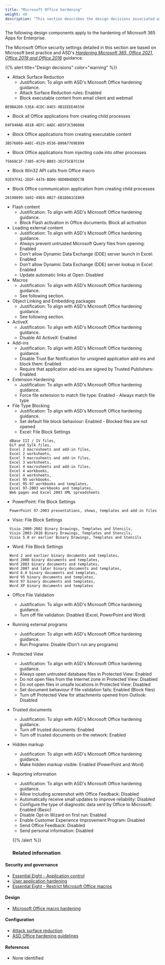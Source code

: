 ```yaml
---
title: "Microsoft Office hardening"
weight: 40
description: "This section describes the design decisions associated with Microsoft Office on Windows 10 and 11 endpoints configured according to guidance in ASD's Blueprint for Secure Cloud."
---
```


The following design components apply to the hardening of Microsoft 365 Apps for Enterprise.

The Microsoft Office security settings detailed in this section are based on Microsoft best practice and ASD's [_Hardening Microsoft 365, Office 2021, Office 2019 and Office 2016_](https://www.cyber.gov.au/acsc/view-all-content/publications/hardening-microsoft-365-office-2021-office-2019-and-office-2016) guidance.

{{% alert title="Design decisions" color="warning" %}}

- Attack Surface Reduction
  - Justification: To align with ASD's Microsoft Office hardening guidance.
  - Attack Surface Reduction rules: Enabled
  - Block executable content from email client and webmail

```
BE9BA2D9-53EA-4CDC-84E5-9B1EEEE46550
```

- Block all Office applications from creating child processes

```
D4F940AB-401B-4EFC-AADC-AD5F3C50688A
```

- Block Office applications from creating executable content

```
3B576869-A4EC-4529-8536-B80A7769E899
```

- Block Office applications from injecting code into other processes

```
75668C1F-73B5-4CF0-BB93-3ECF5CB7CC84
```

- Block Win32 API calls from Office macro

```
92E97FA1-2EDF-4476-BDD6-9DD0B4DDDC7B
```

- Block Office communication application from creating child processes

```
26190899-1602-49E8-8B27-EB1D0A1CE869
```

- Flash content
  - Justification: To align with ASD's Microsoft Office hardening guidance.
  - Block Flash activation in Office documents: Block all activation
- Loading external content
  - Justification: To align with ASD's Microsoft Office hardening guidance.
  - Always prevent untrusted Microsoft Query files from opening: Enabled
  - Don't allow Dynamic Data Exchange (DDE) server launch in Excel: Enabled
  - Don't allow Dynamic Data Exchange (DDE) server lookup in Excel: Enabled
  - Update automatic links at Open: Disabled
- Macros
  - Justification: To align with ASD's Microsoft Office hardening guidance.
  - See following section.
- Object Linking and Embedding packages
  - Justification: To align with ASD's Microsoft Office hardening guidance.
  - See following section.
- ActiveX
  - Justification: To align with ASD's Microsoft Office hardening guidance.
  - Disable All ActiveX: Enabled
- Add-ins
  - Justification: To align with ASD's Microsoft Office hardening guidance.
  - Disable Trust Bar Notification for unsigned application add-ins and block them: Enabled
  - Require that application add-ins are signed by Trusted Publishers: Enabled
- Extension Hardening
  - Justification: To align with ASD's Microsoft Office hardening guidance.
  - Force file extension to match file type: Enabled - Always match file type
- File Type Blocking
  - Justification: To align with ASD's Microsoft Office hardening guidance.
  - Set default file block behaviour: Enabled - Blocked files are not opened
  - Excel: File Block Settings

```
  dBase III / IV files,
  Dif and Sylk files,
  Excel 2 macrosheets and add-in files,
  Excel 2 worksheets,
  Excel 3 macrosheets and add-in files,
  Excel 3 worksheets,
  Excel 4 macrosheets and add-in files,
  Excel 4 workbooks,
  Excel 4 worksheets,
  Excel 95 workbooks,
  Excel 95-97 workbooks and templates,
  Excel 97-2003 workbooks and templates,
  Web pages and Excel 2003 XML spreadsheets
```

- PowerPoint: File Block Settings

```
  PowerPoint 97-2003 presentations, shows, templates and add-in files
```

- Visio: File Block Settings

```
  Visio 2000-2002 Binary Drawings, Templates and Stencils,
  Visio 2003-2010 Binary Drawings, Templates and Stencils,
  Visio 5.0 or earlier Binary Drawings, Templates and Stencils
```

- Word: File Block Settings

```
  Word 2 and earlier binary documents and templates,
  Word 2000 binary documents and templates,
  Word 2003 binary documents and templates,
  Word 2007 and later binary documents and templates,
  Word 6.0 binary documents and templates,
  Word 95 binary documents and templates,
  Word 97 binary documents and templates,
  Word XP binary documents and templates
```

- Office File Validation
  - Justification: To align with ASD's Microsoft Office hardening guidance.
  - Turn off file validation: Disabled (Excel, PowerPoint and Word)
- Running external programs
  - Justification: To align with ASD's Microsoft Office hardening guidance.
  - Run Programs: Disable (Don't run any programs)
- Protected View
  - Justification: To align with ASD's Microsoft Office hardening guidance.
  - Always open untrusted database files in Protected View: Enabled
  - Do not open files from the Internet zone in Protected View: Disabled
  - Do not open files in unsafe locations in Protected View: Disabled
  - Set document behaviour if file validation fails: Enabled (Block files)
  - Turn off Protected View for attachments opened from Outlook: Disabled
- Trusted documents
  - Justification: To align with ASD's Microsoft Office hardening guidance.
  - Turn off trusted documents: Enabled
  - Turn off trusted documents on the network: Enabled
- Hidden markup
  - Justification: To align with ASD's Microsoft Office hardening guidance.
  - Make hidden markup visible: Enabled (PowerPoint and Word)
- Reporting information

  - Justification: To align with ASD's Microsoft Office hardening guidance.
  - Allow including screenshot with Office Feedback: Disabled
  - Automatically receive small updates to improve reliability: Disabled
  - Configure the type of diagnostic data sent by Office to Microsoft: Enabled (Basic)
  - Disable Opt-in Wizard on first run: Enabled
  - Enable Customer Experience Improvement Program: Disabled
  - Send Office Feedback: Disabled
  - Send personal information: Disabled

  {{% /alert %}}

  ### Related information

#### Security and governance

- [Essential Eight - Application control](/security-and-governance/essential-eight/application-control)
- [User application hardening](/security-and-governance/system-security-plan/system-hardening-user-apps)
- [Essential Eight - Restrict Microsoft Office macros](/security-and-governance/essential-eight/restrict-microsoft-office-macros)

#### Design

- [Microsoft Office macro hardening](/design/endpoints/windows/security/microsoft-office-macro-hardening)

#### Configuration

- [Attack surface reduction](/configuration/intune/endpoint-security/attack-surface-reduction/asd-windows-hardening-asr)
- [ASD Office hardening guidelines](/configuration/intune/devices/configuration-policies/asd-office-hardening-guidelines)

#### References

- None identified
